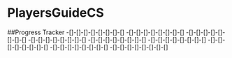 # PlayersGuideCS

##Progress Tracker
-[]-[]-[]-[]-[]-[]-[]-[]
-[]-[]-[]-[]-[]-[]-[]-[]
-[]-[]-[]-[]-[]-[]-[]-[]
-[]-[]-[]-[]-[]-[]-[]-[]
-[]-[]-[]-[]-[]-[]-[]-[]
-[]-[]-[]-[]-[]-[]-[]-[]
-[]-[]-[]-[]-[]-[]-[]-[]
-[]-[]-[]-[]-[]-[]-[]-[]
-[]-[]-[]-[]-[]-[]-[]-[]